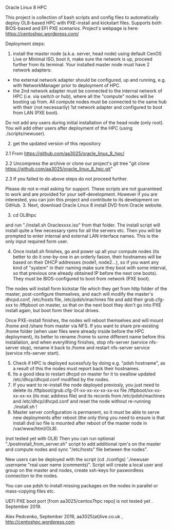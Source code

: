 Oracle Linux 8 HPC

This project is collection of bash scripts and config files to automatically deploy OL8-based HPC with PXE-install and kickstart files. Supports both BIOS-based and EFI PXE scenarios. Project's webpage is here: https://centoshpc.wordpress.com/

Deployment steps:

1. install the master node (a.k.a. server, head node) using default CenOS Live or Minimal ISO, boot it, make sure the network is up,  proceed further from its terminal. Your installed master node must have 2 network adapters: 
  - the external network adapter should be configured, up and running, e.g. with NetworkManager prior to deployment of HPC. 
  - the 2nd network adapter must be connected to the internal network of HPC (i.e. via switch or hub), where all the "compute" nodes will be booting up from. All compute nodes must be connected to the same hub with their (not necessarily) 1st network adapter and configured to boot from LAN (PXE boot).
  
Do not add any users during initial installation of the head node (only root). You will add other users after deployment of the HPC (using ./scripts/newuser).

2. get the updated version of this repository

  2.1 From https://github.com/aa3025/oracle_linux_8_hpc/

  2.2 Uncompress the archive or clone our project's git tree "git clone https://github.com/aa3025/oracle_linux_8_hpc.git"

  2.3 If you failed to do above steps do not proceed further.

Please do not e-mail asking for support. These scripts are not guaranteed to work and are provided for your self-development. However if you are interested, you can join this project and contribute to its development on GitHub.
3. Next, download Oracle Linux 8 install DVD from Oracle website.


3. cd OL8hpc

 and run "./install.sh Oraclexxxx.iso" from that folder. The install script will install quite a few necessary rpms for all the servers etc. Then you will be prompted to enter internal and external LAN interface names. This is the only input required form user.

4. Once install.sh finishes, go and power up all your compute nodes (its better to do it one-by-one in an orderly fasion, their hostnames will be based on their DHCP addresses (node1, node2...), so if you want any kind of "system" in their naming make sure they boot with some interval, so that previous one already obtained IP before the next one boots). They must be BIOS-configured to boot from network (PXE boot).

The nodes will install form kickstar file which they get from http folder of the master, post-configure themselves, and each will modify the master's dhcpd.conf, /etc/hosts file, /etc/pdsh/machines file and add their grub.cfg-xxx to /tftpboot on master, so that on the next boot they don't go into PXE install again, but boot form their local drives.

Once PXE-install finishes, the nodes will reboot themselves and will mount /home and /share from master via NFS. If you want to share pre-existing /home folder (when user files were already inside before the HPC deployment), its better to rename /home to some different name before this installation, and when everyithing finishes, stop nfs-server (service nfs-server stop), rename it back to /home and restart nfs-server service (service nfs-server start).

5. Check if HPC is deployed sucessfuly by doing e.g. "pdsh hostname", as a result of this the nodes must report back their hostnames.
6. Its a good idea to restart dhcpd on master for it to swallow updated /etc/dhcp/dhcpd.conf modified by the nodes. 
7. If you want to re-install the node deployed previosly, you just need to delete its /tftpboot/grub.cfg-01-xx-xx-xx-xx-xx-xx file /tftpboot/xx-xx-xx-xx-xx (its mac address file) and its records from /etc/pdsh/machines and /etc/dhcp/dhcpd.conf and reset the node without re-running ./install.sh ! 
8. Master server configuration is permanent, so it must be able to serve new deployments after reboot (the only thing you need to ensure is that install dvd iso file is mounted after reboot of the master node in /var/www/html/OL8).

(not tested yet with OL8) Then you can run optional "./postinstall_from_server.sh" script to add additional rpm's on the master and compute nodes and sync "/etc/hosts" file between the nodes".

New users can be deployed with the script (cd ./configs) './newuser username "real user name (comments)". Script will create a local user and group on the master and nodes, create ssh-keys for paswordless connection to the nodes.

You can use pdsh to install missing packages on the nodes in parallel or mass-copying files etc.


UEFI PXE boot port [from aa3025/centos7hpc repo] is not tested yet . September 2019.

Alex Pedcenko, September 2019, aa3025(at)live.co.uk , http://centoshpc.wordpress.com
